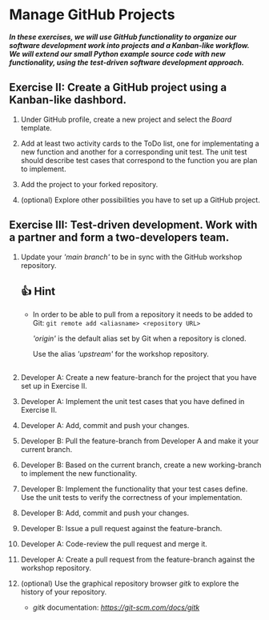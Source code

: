 # Manage GitHub Projects

***In these exercises, we will use GitHub functionality to organize our software development work into projects and a Kanban-like workflow. We will extend our small Python example source code with new functionality, using the test-driven software development approach.***

## Exercise II: Create a GitHub project using a Kanban-like dashbord.

1. Under GitHub profile, create a new project and select the *Board* template.

2. Add at least two activity cards to the ToDo list, one for implementating a new function and another for a corresponding unit test. The unit test should describe test cases that correspond to the function you are plan to implement.

3. Add the project to your forked repository.

4. (optional) Explore other possibilities you have to set up a GitHub project.

## Exercise III: Test-driven development. Work with a partner and form a two-developers team.

1. Update your _'main branch'_ to be in sync with the GitHub workshop repository.

    ## :+1: Hint ##

    * In order to be able to pull from a repository it needs to be added to Git: `git remote add <aliasname> <repository URL>`

      _'origin'_ is the default alias set by Git when a repository is cloned.
  
      Use the alias _'upstream'_ for the workshop repository.
    ##  

2. Developer A: Create a new feature-branch for the project that you have set up in Exercise II. 

2. Developer A: Implement the unit test cases that you have defined in Exercise II.

3. Developer A: Add, commit and push your changes.

4. Developer B: Pull the feature-branch from Developer A and make it your current branch. 

5. Developer B: Based on the current branch, create a new working-branch to implement the new functionality.

6. Developer B: Implement the functionality that your test cases define. Use the unit tests to verify the correctness of your implementation.

7. Developer B: Add, commit and push your changes.

8. Developer B: Issue a pull request against the feature-branch.

9. Developer A: Code-review the pull request and merge it.

10. Developer A: Create a pull request from the feature-branch against the workshop repository. 

11. (optional) Use the graphical repository browser *gitk* to explore the history of your repository.

    * *gitk* documentation: *https://git-scm.com/docs/gitk*
